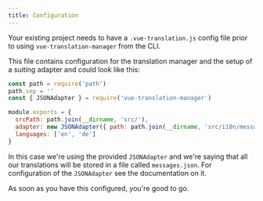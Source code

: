 ```yaml
---
title: Configuration
---
```


Your existing project needs to have a `.vue-translation.js` config file prior to
using `vue-translation-manager` from the CLI.

This file contains configuration for the translation manager and the setup of a suiting adapter
and could look like this:

```javascript
const path = require('path')
path.sep = ''
const { JSONAdapter } = require('vue-translation-manager')

module.exports = {
  srcPath: path.join(__dirname, 'src/'),
  adapter: new JSONAdapter({ path: path.join(__dirname, 'src/i18n/messages.json')}),
  languages: ['en', 'de']
}
```

In this case we're using the provided `JSONAdapter` and we're saying that all our translations
will be stored in a file called `messages.json`. For configuration of the `JSONAdapter` see the
documentation on it.

As soon as you have this configured, you're good to go.
